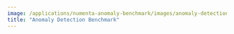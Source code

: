 ```yaml
---
image: /applications/numenta-anomaly-benchmark/images/anomaly-detection-image.png
title: "Anomaly Detection Benchmark"
---
```

